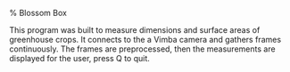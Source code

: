 % Blossom Box

This program was built to measure dimensions and surface areas of greenhouse crops. It connects to the a Vimba camera and gathers frames continuously. The frames are
preprocessed, then the measurements are displayed for the user, press Q to quit.
